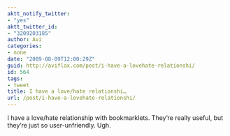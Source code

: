```yaml
---
aktt_notify_twitter:
- "yes"
aktt_twitter_id:
- "3209203185"
author: Avi
categories:
- none
date: "2009-08-09T12:00:29Z"
guid: http://aviflax.com/post/i-have-a-lovehate-relationshi/
id: 564
tags:
- tweet
title: I have a love/hate relationshi…
url: /post/i-have-a-lovehate-relationshi/
---
```

I have a love/hate relationship with bookmarklets. They&#8217;re really useful, but they&#8217;re just so user-unfriendly. Ugh.